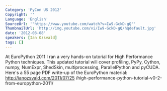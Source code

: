 ```yaml
---
Category: 'PyCon US 2012'
Copyright: ''
Language: 'English'
SourceUrl: '"https://www.youtube.com/watch?v=Iw9-GckD-gQ"'
ThumbnailUrl: 'http://img.youtube.com/vi/Iw9-GckD-gQ/hqdefault.jpg'
date: '2012-03-08'
speakers: [Ian Ozsvald]
tags: []
---
```

At EuroPython 2011 I ran a very hands-on tutorial for High Performance Python
techniques. This updated tutorial will cover profiling, PyPy, Cython, numpy,
NumExpr, ShedSkin, multiprocessing, ParallelPython and pyCUDA. Here's a 55
page PDF write-up of the EuroPython material: http://ianozsvald.com/2011/07/25
/high-performance-python-tutorial-v0-2-from-europython-2011/

